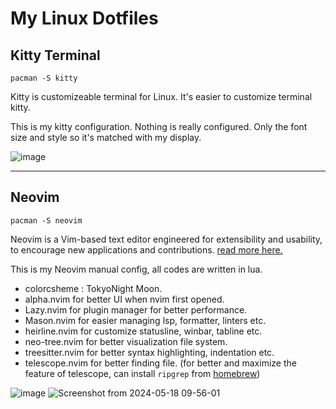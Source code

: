# My Linux Dotfiles

## Kitty Terminal


```
pacman -S kitty
```

Kitty is customizeable terminal for Linux. It's easier to customize terminal kitty.

This is my kitty configuration. Nothing is really configured. Only the font size and style so it's matched with my display.

![image](https://github.com/sayidmabrur/dotfiles/assets/139939823/94f99d12-e03e-472d-9f90-3675e084e141)


<hr>

## Neovim

```
pacman -S neovim
```

Neovim is a Vim-based text editor engineered for extensibility and usability, to encourage new applications and contributions. <a href="https://neovim.io/charter/">read more here.</a>

This is my Neovim manual config, all codes are written in lua.
- colorcsheme : TokyoNight Moon.
- alpha.nvim for better UI when nvim first opened.
- Lazy.nvim for plugin manager for better performance.
- Mason.nvim for easier managing lsp, formatter, linters etc.
- heirline.nvim for customize statusline, winbar, tabline etc.
- neo-tree.nvim for better visualization file system.
- treesitter.nvim for better syntax highlighting, indentation etc.
- telescope.nvim for better finding file. (for better and maximize the feature of telescope, can install `ripgrep` from <a href="https://formulae.brew.sh/formula/ripgrep">homebrew</a>)

![image](https://github.com/sayidmabrur/dotfiles/assets/139939823/0fc5b24e-7d14-43e0-b85f-863dccc39af9)
![Screenshot from 2024-05-18 09-56-01](https://github.com/sayidmabrur/dotfiles/assets/139939823/37c66370-ec93-4d2c-be0b-ca408dced516)

